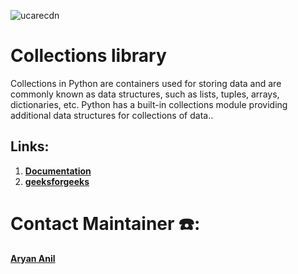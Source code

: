 ![ucarecdn](https://user-images.githubusercontent.com/79012314/205358184-bbde2885-57ad-444f-afb0-8a2dbe54b828.jpg)


# Collections library
Collections in Python are containers used for storing data and are commonly known as data structures, such as lists, tuples, arrays, dictionaries, etc. Python has a built-in collections module providing additional data structures for collections of data..

## Links:

1. [**Documentation**](https://docs.python.org/3/library/collections.html)
1. [**geeksforgeeks**](https://www.geeksforgeeks.org/python-collections-module/)


# Contact Maintainer ☎️:
[**Aryan Anil**](https://wa.me/+918848992929)
